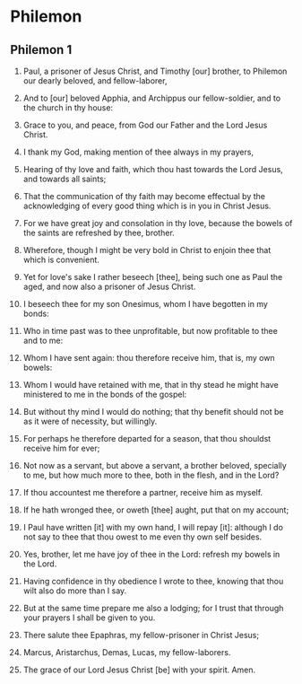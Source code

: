 # Philemon

## Philemon 1

1. Paul, a prisoner of Jesus Christ, and Timothy [our] brother, to Philemon our dearly beloved, and fellow-laborer,

2. And to [our] beloved Apphia, and Archippus our fellow-soldier, and to the church in thy house:

3. Grace to you, and peace, from God our Father and the Lord Jesus Christ.

4. I thank my God, making mention of thee always in my prayers,

5. Hearing of thy love and faith, which thou hast towards the Lord Jesus, and towards all saints;

6. That the communication of thy faith may become effectual by the acknowledging of every good thing which is in you in Christ Jesus.

7. For we have great joy and consolation in thy love, because the bowels of the saints are refreshed by thee, brother.

8. Wherefore, though I might be very bold in Christ to enjoin thee that which is convenient.

9. Yet for love's sake I rather beseech [thee], being such one as Paul the aged, and now also a prisoner of Jesus Christ.

10. I beseech thee for my son Onesimus, whom I have begotten in my bonds:

11. Who in time past was to thee unprofitable, but now profitable to thee and to me:

12. Whom I have sent again: thou therefore receive him, that is, my own bowels:

13. Whom I would have retained with me, that in thy stead he might have ministered to me in the bonds of the gospel:

14. But without thy mind I would do nothing; that thy benefit should not be as it were of necessity, but willingly.

15. For perhaps he therefore departed for a season, that thou shouldst receive him for ever;

16. Not now as a servant, but above a servant, a brother beloved, specially to me, but how much more to thee, both in the flesh, and in the Lord?

17. If thou accountest me therefore a partner, receive him as myself.

18. If he hath wronged thee, or oweth [thee] aught, put that on my account;

19. I Paul have written [it] with my own hand, I will repay [it]: although I do not say to thee that thou owest to me even thy own self besides.

20. Yes, brother, let me have joy of thee in the Lord: refresh my bowels in the Lord.

21. Having confidence in thy obedience I wrote to thee, knowing that thou wilt also do more than I say.

22. But at the same time prepare me also a lodging; for I trust that through your prayers I shall be given to you.

23. There salute thee Epaphras, my fellow-prisoner in Christ Jesus;

24. Marcus, Aristarchus, Demas, Lucas, my fellow-laborers.

25. The grace of our Lord Jesus Christ [be] with your spirit. Amen.